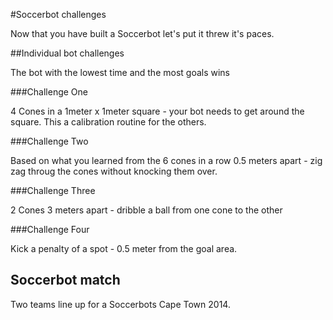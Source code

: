 
#Soccerbot challenges

Now that you have built a Soccerbot let's put it threw it's paces.

##Individual bot challenges

The bot with the lowest time and the most goals wins

###Challenge One

4 Cones in a 1meter x 1meter square - your bot needs to get around the square.
This a calibration routine for the others.

###Challenge Two

Based on what you learned from the 
6 cones in a row 0.5 meters apart - zig zag throug the cones without knocking them over.

###Challenge Three

2 Cones 3 meters apart - dribble a ball from one cone to the other

###Challenge Four

Kick a penalty of a spot - 0.5 meter from the goal area.

## Soccerbot match

Two teams line up for a Soccerbots Cape Town 2014.